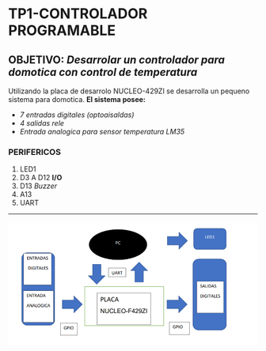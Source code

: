 # TP1-CONTROLADOR PROGRAMABLE
## OBJETIVO: _**Desarrolar un controlador para domotica con control de temperatura**_
Utilizando la placa de desarrolo NUCLEO-429ZI se desarrolla un pequeno sistema para domotica.
**El sistema posee:**
- *7 entradas digitales (optoaisaldas)*
- *4 salidas rele*
- *Entrada analogica para sensor temperatura LM35*
### PERIFERICOS
1. LED1
2. D3 A D12 **I/O**
3. D13 *Buzzer*
4. A13
5. UART
___
![diagrama Perifericos](diagrama.png)


